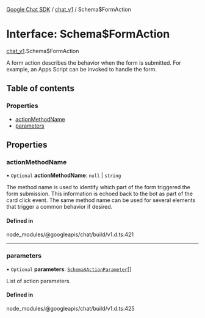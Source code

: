 [Google Chat SDK](../README.md) / [chat\_v1](../modules/chat_v1.md) / Schema$FormAction

# Interface: Schema$FormAction

[chat_v1](../modules/chat_v1.md).Schema$FormAction

A form action describes the behavior when the form is submitted. For example, an Apps Script can be invoked to handle the form.

## Table of contents

### Properties

- [actionMethodName](chat_v1.Schema_FormAction.md#actionmethodname)
- [parameters](chat_v1.Schema_FormAction.md#parameters)

## Properties

### actionMethodName

• `Optional` **actionMethodName**: ``null`` \| `string`

The method name is used to identify which part of the form triggered the form submission. This information is echoed back to the bot as part of the card click event. The same method name can be used for several elements that trigger a common behavior if desired.

#### Defined in

node_modules/@googleapis/chat/build/v1.d.ts:421

___

### parameters

• `Optional` **parameters**: [`Schema$ActionParameter`](chat_v1.Schema_ActionParameter.md)[]

List of action parameters.

#### Defined in

node_modules/@googleapis/chat/build/v1.d.ts:425
